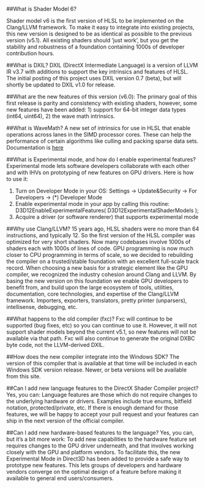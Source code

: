 ##What is Shader Model 6?
<link to github list of shader versions>
Shader model v6 is the first version of HLSL to be implemented on the Clang/LLVM framework. To make it easy to integrate into existing projects, this new version is designed to be as identical as possible to the previous version (v5.1). All existing shaders should ’just work’, but you get the stability and robustness of a foundation containing 1000s of developer contribution hours.

##What is DXIL?
DXIL (DirectX Intermediate Language) is a version of LLVM IR v3.7 with additions to support the key intrinsics and features of HLSL. The initial posting of this project uses DXIL version 0.7 (beta), but will shortly be updated to DXIL v1.0 for release.

##What are the new features of this version (v6.0):
The primary goal of this first release is parity and consistency with existing shaders, however, some new features have been added:
	1) support for 64-bit integer data types (int64, uint64),
	2)  the wave math intrinsics.

##What is WaveMath?
A new set of intrinsics for use in HLSL that enable operations across lanes in the SIMD processor cores.
These can help the performance of certain algorithms like culling and packing sparse data sets. Documentation is [here](https://github.com/Microsoft/DirectXShaderCompiler/wiki/Wave-Math-Intrinsics)

##What is Experimental mode, and how do I enable experimental features?
Experimental mode lets software developers collaborate with each other and with IHVs on prototyping of new features on GPU drivers. Here is how to use it:

1. Turn on Developer Mode in your OS:
    Settings -> Update&Security -> For Developers -> (*) Developer Mode
2. Enable experimental mode in your app by calling this routine:
    D3D12EnableExperimentalFeatures( D3D12ExperimentalShaderModels );
3. Acquire a driver (or software renderer) that supports experimental mode

##Why use Clang/LLVM?
15 years ago, HLSL shaders were no more than 64 instructions, and typically 12.
So the first version of the HLSL compiler was optimized for very short shaders. Now many codebases involve 1000s of shaders each with 1000s of lines of code. GPU programming is now much closer to CPU programming in terms of scale, so we decided to rebuilding the compiler on a trusted/stable foundation with an excellent full-scale track record. When choosing a new basis for a strategic element like the GPU compiler, we recognized the industry cohesion around Clang and LLVM. By basing the new version on this foundation we enable GPU developers to benefit from, and build upon the large ecosystem of tools, utilities, documentation, core technologies, and expertise of the Clang/LLVM framework.
	Importers, exporters, translators, pretty printer (unparsers), intellisense, debugging, etc.

##What happens to the old compiler (fxc)?
Fxc will continue to be supported (bug fixes, etc) so you can continue to use it.
However, it will not support shader models beyond the current  v5.1, so new features will not be available via that path.
Fxc will also continue to generate the original DXBC byte code, not the LLVM-derived DXIL.

##How does the new compiler integrate into the Windows SDK?
The version of this compiler that is available at that time will be included in each Windows SDK version release.
Newer, or beta versions will be available from this site.

##Can I add new language features to the DirectX Shader Compiler project?
Yes, you can: Language features are those which do not require changes to the underlying hardware or drivers. Examples include true enums, bitfield notation, protected/private, etc. If there is enough demand for those features, we will be happy to accept your pull request and your features can ship in the next version of the official compiler.

##Can I add new hardware-based features to the language?
Yes, you can, but it’s a bit more work: To add new capabilities to the hardware feature set requires changes to the GPU driver underneath, and that involves working closely with the GPU and platform vendors. To facilitate this, the new Experimental Mode in Direct3D has been added to provide a safe way to prototype new features. This lets groups of developers and hardware vendors converge on the optimal design of a feature before making it available to general end users/consumers.
